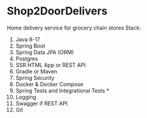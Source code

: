 # Shop2DoorDelivers
Home delivery service for grocery chain stores
Stack:
1. Java 8-17
2. Spring Boot
3. Spring Data JPA (ORM)
4. Postgres
5. SSR HTML App or REST API
6. Gradle or Maven
7. Spring Security
8. Docker & Docker Compose
9. Spring Tests and Integrational Tests *
10. Logging
11. Swagger if REST API
12. Git

